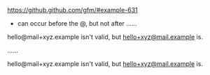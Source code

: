 https://github.github.com/gfm/#example-631
+ can occur before the @, but not after
......

hello@mail+xyz.example isn't valid, but hello+xyz@mail.example is.

......

<p data-sourcepos="1:1-1:66">hello@mail+xyz.example isn't valid, but <a data-sourcepos="1:41-1:62" href="mailto:hello+xyz@mail.example">hello+xyz@mail.example</a> is.</p>
